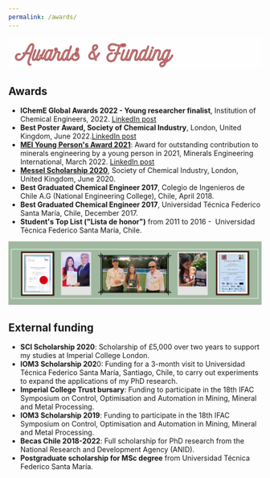 ```yaml
---
permalink: /awards/
---
```


![](/_pages/2.png)

## Awards

- **IChemE Global Awards 2022 - Young researcher finalist**, Institution of Chemical Engineers, 2022. [LinkedIn post](https://www.linkedin.com/posts/paulinaquintanilla_what-a-great-night-i-had-at-the-institution-activity-6999700569758048256-RB2l?utm_source=share&utm_medium=member_desktop)
- **Best Poster Award, Society of Chemical Industry**, London, United Kingdom, June 2022.[LinkedIn post](https://www.linkedin.com/posts/paulinaquintanilla_it-was-a-pleasure-to-participate-in-the-agm-activity-6955271602183753728-y7ig?utm_source=share&utm_medium=member_desktop)
- [**MEI Young Person's Award 2021**](https://min-eng.blogspot.com/2022/03/mei-young-persons-award-2021-to-paulina.html): Award for outstanding contribution to minerals engineering by a young person in 2021, Minerals Engineering International, March 2022. [LinkedIn post](https://www.linkedin.com/posts/barrywillsmei_we-are-very-pleased-to-announce-that-the-activity-6911594382777307136-1zWy?utm_source=share&utm_medium=member_desktop)
- [**Messel Scholarship 2020**](https://www.soci.org/en/news/awards/scholars/2020-paulina-quintanilla), Society of Chemical Industry, London, United Kingdom, June 2020.
- **Best Graduated Chemical Engineer 2017**, Colegio de Ingenieros de Chile A.G (National Engineering College), Chile, April 2018.
- **Best Graduated Chemical Engineer 2017**, Universidad Técnica Federico Santa María, Chile, December 2017. 
- **Student's Top List ("Lista de honor")** from 2011 to 2016 -  Universidad Técnica Federico Santa María, Chile.

![](/_pages/awards.png)

## External funding
- **SCI Scholarship 2020**: Scholarship of £5,000 over two years to support my studies at Imperial College London. 
- **IOM3 Scholarship 202**0: Funding for a 3-month visit to Universidad Técnica Federico Santa María, Santiago, Chile, to carry out experiments to expand the applications of my PhD research.
- **Imperial College Trust bursary**: Funding to participate in the 18th IFAC Symposium on Control, Optimisation and Automation in Mining, Mineral and Metal Processing.
- **IOM3 Scholarship 2019**: Funding to participate in the 18th IFAC Symposium on Control, Optimisation and Automation in Mining, Mineral and Metal Processing.
- **Becas Chile 2018-2022**: Full scholarship for PhD research from the National Research and Development Agency (ANID). 
- **Postgraduate scholarship for MSc degree** from Universidad Técnica Federico Santa María.
